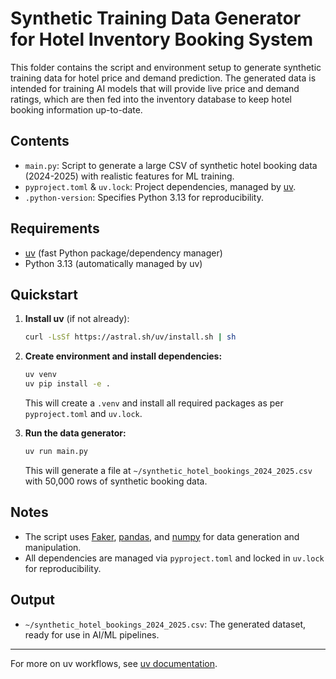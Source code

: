 # Synthetic Training Data Generator for Hotel Inventory Booking System

This folder contains the script and environment setup to generate synthetic training data for hotel price and demand prediction. The generated data is intended for training AI models that will provide live price and demand ratings, which are then fed into the inventory database to keep hotel booking information up-to-date.

## Contents
- `main.py`: Script to generate a large CSV of synthetic hotel booking data (2024-2025) with realistic features for ML training.
- `pyproject.toml` & `uv.lock`: Project dependencies, managed by [uv](https://docs.astral.sh/uv/).
- `.python-version`: Specifies Python 3.13 for reproducibility.

## Requirements
- [uv](https://docs.astral.sh/uv/) (fast Python package/dependency manager)
- Python 3.13 (automatically managed by uv)

## Quickstart
1. **Install uv** (if not already):
   ```sh
   curl -LsSf https://astral.sh/uv/install.sh | sh
   ```

2. **Create environment and install dependencies:**
   ```sh
   uv venv
   uv pip install -e .
   ```
   This will create a `.venv` and install all required packages as per `pyproject.toml` and `uv.lock`.

3. **Run the data generator:**
   ```sh
   uv run main.py
   ```
   This will generate a file at `~/synthetic_hotel_bookings_2024_2025.csv` with 50,000 rows of synthetic booking data.

## Notes
- The script uses [Faker](https://faker.readthedocs.io/), [pandas](https://pandas.pydata.org/), and [numpy](https://numpy.org/) for data generation and manipulation.
- All dependencies are managed via `pyproject.toml` and locked in `uv.lock` for reproducibility.

## Output
- `~/synthetic_hotel_bookings_2024_2025.csv`: The generated dataset, ready for use in AI/ML pipelines.

---
For more on uv workflows, see [uv documentation](https://docs.astral.sh/uv/).
